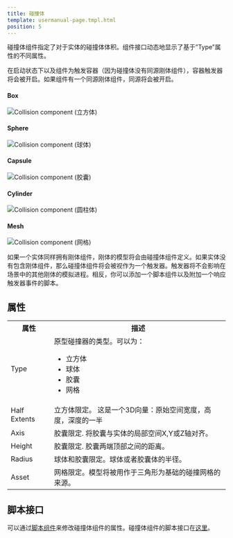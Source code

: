 ```yaml
---
title: 碰撞体
template: usermanual-page.tmpl.html
position: 5
---
```


碰撞体组件指定了对于实体的碰撞体体积。组件接口动态地显示了基于”Type”属性的不同属性。

在启动状态下以及组件为触发容器（因为碰撞体没有同源刚体组件），容器触发器将会被开启。如果组件有一个同源刚体组件，同源将会被开启。

#### Box
![Collision component (立方体)][1]
#### Sphere
![Collision component (球体)][2]
#### Capsule
![Collision component (胶囊)][3]
#### Cylinder
![Collision component (圆柱体)][4]
#### Mesh
![Collision component (网格)][5]

如果一个实体同样拥有刚体组件，刚体的模型将会由碰撞体组件定义。如果实体没有包含刚体组件，那么碰撞体组件将会被视作为一个触发器。触发器将不会影响在场景中的其他刚体的模拟进程。相反，你可以添加一个脚本组件以及附加一个响应触发器事件的脚本。

## 属性

<table class="table table-striped">
    <col class="property-name"></col>
    <col class="property-description"></col>
    <tr><th>属性</th><th>描述</th></tr>
    <tr><td>Type</td><td>原型碰撞器的类型。可以为：<ul><li>立方体</li><li>球体</li><li>胶囊</li><li>网格</li></ul></td></tr>
    <tr><td>Half Extents</td><td>立方体限定。 这是一个3D向量：原始空间宽度，高度，深度的一半</td></tr>
    <tr><td>Axis</td><td>胶囊限定. 将胶囊与实体的局部空间X,Y或Z轴对齐。</td></tr>
    <tr><td>Height</td><td>胶囊限定. 胶囊两端顶部之间的距离。</td></tr>
    <tr><td>Radius</td><td>球体和胶囊限定。球体或者胶囊体的半径。</td></tr>
    <tr><td>Asset</td><td>网格限定。模型将被用作于三角形为基础的碰撞网格的来源。</td></tr>
</table>

## 脚本接口

可以通过[脚本组件][6]来修改碰撞体组件的属性。碰撞体组件的脚本接口在[这里][7]。

[1]: /images/user-manual/scenes/components/component-collision-box.png
[2]: /images/user-manual/scenes/components/component-collision-sphere.png
[3]: /images/user-manual/scenes/components/component-collision-capsule.png
[4]: /images/user-manual/scenes/components/component-collision-cylinder.png
[5]: /images/user-manual/scenes/components/component-collision-mesh.png
[6]: /user-manual/packs/components/script
[7]: /engine/api/stable/symbols/pc.CollisionComponent.html

